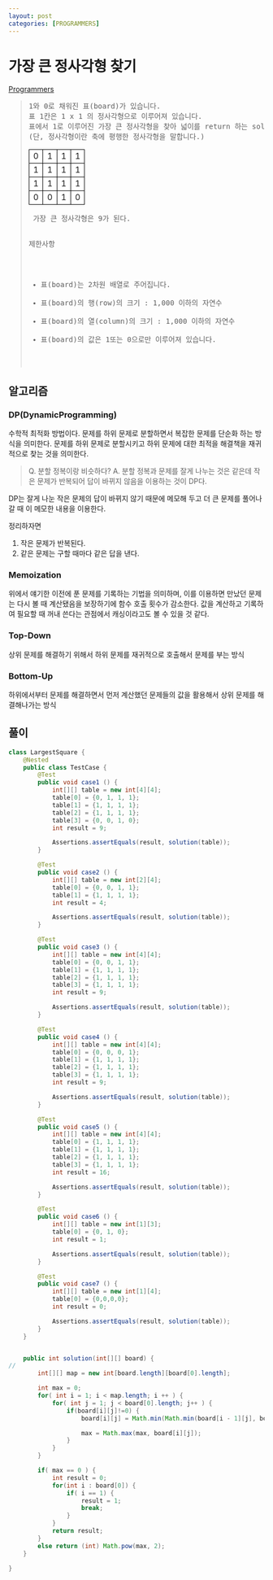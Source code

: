 ```yaml
---
layout: post
categories: [PROGRAMMERS]
---
```



# 가장 큰 정사각형 찾기

[Programmers](https://school.programmers.co.kr/learn/courses/30/lessons/12905)

> <pre>
> 1와 0로 채워진 표(board)가 있습니다.
> 표 1칸은 1 x 1 의 정사각형으로 이루어져 있습니다.
> 표에서 1로 이루어진 가장 큰 정사각형을 찾아 넓이를 return 하는 solution 함수를 완성해 주세요.
> (단, 정사각형이란 축에 평행한 정사각형을 말합니다.)
> </pre>
> 
> <table>
>     <tr>
>         <td style="width:10px; height:10px; border:1px black solid; background-color:white; text-align:center;">0</td>
>         <td style="width:10px; height:10px; border:1px black solid; background-color:white; text-align:center;">1</td>
>         <td style="width:10px; height:10px; border:1px black solid; background-color:white; text-align:center;">1</td>
>         <td style="width:10px; height:10px; border:1px black solid; background-color:white; text-align:center;">1</td>
>     </tr>
>     <tr>
>         <td style="width:10px; height:10px; border:1px black solid; background-color:white; text-align:center;">1</td>
>         <td style="width:10px; height:10px; border:1px black solid; background-color:white; text-align:center;">1</td>
>         <td style="width:10px; height:10px; border:1px black solid; background-color:white; text-align:center;">1</td>
>         <td style="width:10px; height:10px; border:1px black solid; background-color:white; text-align:center;">1</td>
>     </tr>
>     <tr>
>         <td style="width:10px; height:10px; border:1px black solid; background-color:white; text-align:center;">1</td>
>         <td style="width:10px; height:10px; border:1px black solid; background-color:white; text-align:center;">1</td>
>         <td style="width:10px; height:10px; border:1px black solid; background-color:white; text-align:center;">1</td>
>         <td style="width:10px; height:10px; border:1px black solid; background-color:white; text-align:center;">1</td>
>     </tr>
>     <tr>
>         <td style="width:10px; height:10px; border:1px black solid; background-color:white; text-align:center;">0</td>
>         <td style="width:10px; height:10px; border:1px black solid; background-color:white; text-align:center;">0</td>
>         <td style="width:10px; height:10px; border:1px black solid; background-color:white; text-align:center;">1</td>
>         <td style="width:10px; height:10px; border:1px black solid; background-color:white; text-align:center;">0</td>
>     </tr>
> </table>
> <pre>
>  가장 큰 정사각형은 9가 된다.
> 
> 제한사항
> - 표(board)는 2차원 배열로 주어집니다.
> - 표(board)의 행(row)의 크기 : 1,000 이하의 자연수
> - 표(board)의 열(column)의 크기 : 1,000 이하의 자연수
> - 표(board)의 값은 1또는 0으로만 이루어져 있습니다.
> </pre>

## 알고리즘

### DP(DynamicProgramming)

수학적 최적화 방법이다. 문제를 하위 문제로 분할하면서 복잡한 문제를 단순화 하는 방식을 의미한다.
문제를 하위 문제로 분할시키고 하위 문제에 대한 최적을 해결책을 재귀적으로 찾는 것을 의미한다.

> Q. 분할 정복이랑 비슷하다?
> A. 분할 정복과 문제를 잘게 나누는 것은 같은데 작은 문제가 반복되어 답이 바뀌지 않음을 이용하는 것이
> DP다.

DP는 잘게 나눈 작은 문제의 답이 바뀌지 않기 때문에 메모해 두고 더 큰 문제를 풀어나갈 때 이 메모한 내용을 이용한다.

정리하자면 
1. 작은 문제가 반복된다.
2. 같은 문제는 구할 때마다 같은 답을 낸다.

### Memoization
 
위에서 얘기한 이전에 푼 문제를 기록하는 기법을 의미하며, 이를 이용하면 만났던 문제는 다시 볼 때 계산됐음을
보장하기에 함수 호출 횟수가 감소한다. 값을 계산하고 기록하여 필요할 때 꺼내 쓴다는 관점에서 캐싱이라고도 볼 수 있을 것 같다.

### Top-Down
상위 문제를 해결하기 위해서 하위 문제를 재귀적으로 호출해서 문제를 부는 방식

### Bottom-Up
하위에서부터 문제를 해결하면서 먼저 계산했던 문제들의 값을 활용해서 상위 문제를 해결해나가는 방식

## 풀이

```java
class LargestSquare {
    @Nested
    public class TestCase {
        @Test
        public void case1 () {
            int[][] table = new int[4][4];
            table[0] = {0, 1, 1, 1};
            table[1] = {1, 1, 1, 1};
            table[2] = {1, 1, 1, 1};
            table[3] = {0, 0, 1, 0};
            int result = 9;

            Assertions.assertEquals(result, solution(table));
        }

        @Test
        public void case2 () {
            int[][] table = new int[2][4];
            table[0] = {0, 0, 1, 1};
            table[1] = {1, 1, 1, 1};
            int result = 4;

            Assertions.assertEquals(result, solution(table));
        }

        @Test
        public void case3 () {
            int[][] table = new int[4][4];
            table[0] = {0, 0, 1, 1};
            table[1] = {1, 1, 1, 1};
            table[2] = {1, 1, 1, 1};
            table[3] = {1, 1, 1, 1};
            int result = 9;

            Assertions.assertEquals(result, solution(table));
        }

        @Test
        public void case4 () {
            int[][] table = new int[4][4];
            table[0] = {0, 0, 0, 1};
            table[1] = {1, 1, 1, 1};
            table[2] = {1, 1, 1, 1};
            table[3] = {1, 1, 1, 1};
            int result = 9;

            Assertions.assertEquals(result, solution(table));
        }

        @Test
        public void case5 () {
            int[][] table = new int[4][4];
            table[0] = {1, 1, 1, 1};
            table[1] = {1, 1, 1, 1};
            table[2] = {1, 1, 1, 1};
            table[3] = {1, 1, 1, 1};
            int result = 16;

            Assertions.assertEquals(result, solution(table));
        }

        @Test
        public void case6 () {
            int[][] table = new int[1][3];
            table[0] = {0, 1, 0};
            int result = 1;

            Assertions.assertEquals(result, solution(table));
        }

        @Test
        public void case7 () {
            int[][] table = new int[1][4];
            table[0] = {0,0,0,0};
            int result = 0;

            Assertions.assertEquals(result, solution(table));
        }
    }


    public int solution(int[][] board) {
//
        int[][] map = new int[board.length][board[0].length];

        int max = 0;
        for( int i = 1; i < map.length; i ++ ) {
            for( int j = 1; j < board[0].length; j++ ) {
                if(board[i][j]!=0) {
                    board[i][j] = Math.min(Math.min(board[i - 1][j], board[i][j - 1]), board[i - 1][j - 1]) + 1;

                    max = Math.max(max, board[i][j]);
                }
            }
        }

        if( max == 0 ) {
            int result = 0;
            for(int i : board[0]) {
                if( i == 1) {
                    result = 1;
                    break;
                }
            }
            return result;
        }
        else return (int) Math.pow(max, 2);
    }

}
```